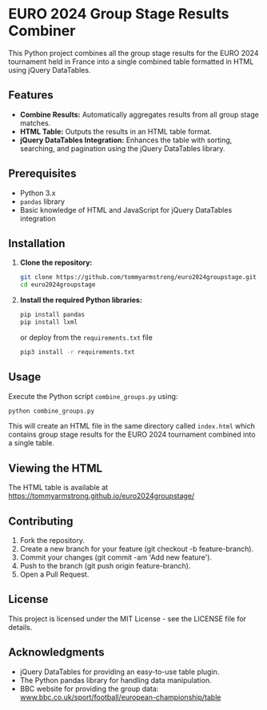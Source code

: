 # EURO 2024 Group Stage Results Combiner

This Python project combines all the group stage results for the EURO 2024 tournament held in France into a single combined table formatted in HTML using jQuery DataTables.

## Features

- **Combine Results:** Automatically aggregates results from all group stage matches.
- **HTML Table:** Outputs the results in an HTML table format.
- **jQuery DataTables Integration:** Enhances the table with sorting, searching, and pagination using the jQuery DataTables library.

## Prerequisites

- Python 3.x
- `pandas` library
- Basic knowledge of HTML and JavaScript for jQuery DataTables integration

## Installation

1. **Clone the repository:**

    ```bash
    git clone https://github.com/tommyarmstrong/euro2024groupstage.git
    cd euro2024groupstage
    ```

2. **Install the required Python libraries:**

    ```bash
    pip install pandas
    pip install lxml
    ```

    or deploy from the `requirements.txt` file 

    ```bash
    pip3 install -r requirements.txt
    ```

## Usage 

Execute the Python script `combine_groups.py` using:

  ```bash
  python combine_groups.py
  ```

This will create an HTML file in the same directory called `index.html` which contains group stage results for the EURO 2024 tournament combined into a single table.

## Viewing the HTML 

The HTML table is available at https://tommyarmstrong.github.io/euro2024groupstage/

## Contributing

1. Fork the repository.
2. Create a new branch for your feature (git checkout -b feature-branch).
3. Commit your changes (git commit -am 'Add new feature').
4. Push to the branch (git push origin feature-branch).
5. Open a Pull Request.

## License
This project is licensed under the MIT License - see the LICENSE file for details.

## Acknowledgments
- jQuery DataTables for providing an easy-to-use table plugin.
- The Python pandas library for handling data manipulation.
- BBC website for providing the group data: www.bbc.co.uk/sport/football/european-championship/table

